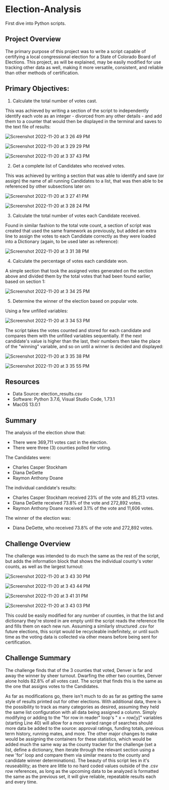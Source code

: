 # Election-Analysis
First dive into Python scripts.


## Project Overview
The primary purpose of this project was to write a script capable of certifying a local congressional election for a State of Colorado Board of Elections. This project, as will be explained, may be easily modified for use tracking other data as well, making it more versatile, consistent, and reliable than other methods of certification.

## Primary Objectives:
1.    Calculate the total number of votes cast.  

This was achieved by writing a section of the script to independently identify each vote as an integer - divorced from any other details - and add them to a counter that would then be displayed in the terminal and saves to the text file of results: 

![Screenshot 2022-11-20 at 3 26 49 PM](https://user-images.githubusercontent.com/116296092/202929668-9c8e6375-0fff-4474-b54c-85aa9127242f.png)

![Screenshot 2022-11-20 at 3 29 29 PM](https://user-images.githubusercontent.com/116296092/202929789-99b11cbe-c5a1-4541-9e7b-a43a058399ca.png)

![Screenshot 2022-11-20 at 3 37 43 PM](https://user-images.githubusercontent.com/116296092/202930145-9d6de804-db53-46e5-9b6a-9ed9d419c4f3.png)

2.    Get a complete list of Candidates who received votes.

This was achieved by writing a section that was able to identify and save (or assign) the name of all running Candidates to a list, that was then able to be referenced by other subsections later on: 
        
![Screenshot 2022-11-20 at 3 27 41 PM](https://user-images.githubusercontent.com/116296092/202929697-f31112fe-2160-44c7-b388-9544d2290e3c.png)

![Screenshot 2022-11-20 at 3 28 24 PM](https://user-images.githubusercontent.com/116296092/202929737-b9b67cc6-84b9-4635-ac50-602aefcd4100.png)


3.    Calculate the total number of votes each Candidate received.

Found in similar fashion to the total vote count, a section of script was created that used the same framework as previously, but added an extra line to assign the votes to each Candidate correctly as they were loaded into a Dictionary (again, to be used later as reference): 

![Screenshot 2022-11-20 at 3 31 38 PM](https://user-images.githubusercontent.com/116296092/202929868-c4a9da88-c2cc-4bab-aabd-bf987ee86efc.png)


4.    Calculate the percentage of votes each candidate won.

A simple section that took the assigned votes generated on the section above and divided them by the total votes that had been found earlier, based on section 1:

![Screenshot 2022-11-20 at 3 34 25 PM](https://user-images.githubusercontent.com/116296092/202929975-25b39f98-357a-4a7f-878f-067fd0a46712.png)


5.    Determine the winner of the election based on popular vote.

Using a few unfilled variables:
        
![Screenshot 2022-11-20 at 3 34 53 PM](https://user-images.githubusercontent.com/116296092/202929989-1f2884fa-172a-462c-bbbe-f02157a2bfb5.png)


The script takes the votes counted and stored for each candidate and compares them with the unfilled variables sequentially. If the next candidate's value is higher than the last, their numbers then take the place of the "winning" variable, and so on until a winner is decided and displayed:

![Screenshot 2022-11-20 at 3 35 38 PM](https://user-images.githubusercontent.com/116296092/202930012-a1cde54f-45d1-4e07-b578-4bdfe2882eb4.png)

![Screenshot 2022-11-20 at 3 35 55 PM](https://user-images.githubusercontent.com/116296092/202930024-33cfafd9-dc6c-4d4a-aacc-bf699a7eeba2.png)

## Resources

-   Data Source: election_results.csv
-   Software: Python 3.7.6, Visual Studio Code, 1.73.1
-   MacOS 13.0.1  
## Summary

The analysis of the election show that:
-   There were 369,711 votes cast in the election.
-   There were three (3) counties polled for voting.

The Candidates were:
-   Charles Casper Stockham
-   Diana DeGette
-   Raymon Anthony Doane

The individual candidate's results:

-   Charles Casper Stockham received 23% of the vote and 85,213 votes.
-   Diana DeGette received 73.8% of the vote and 272,892 votes.
-   Raymon Anthony Doane received 3.1% of the vote and 11,606 votes.

The winner of the election was:

-   Diana DeGette, who received 73.8% of the vote and 272,892 votes.

## Challenge Overview
    
The challenge was intended to do much the same as the rest of the script, but adds the information block that shows the individual county's voter counts, as well as the largest turnout:

![Screenshot 2022-11-20 at 3 43 30 PM](https://user-images.githubusercontent.com/116296092/202930389-f7bf5dc5-b1d6-4ef6-89c8-23b8a6784bbc.png)

![Screenshot 2022-11-20 at 3 43 44 PM](https://user-images.githubusercontent.com/116296092/202930402-0b547653-c197-48d9-852b-c486bbfe3d10.png)

![Screenshot 2022-11-20 at 3 41 31 PM](https://user-images.githubusercontent.com/116296092/202930300-ad04feed-0aa1-4068-8a3b-ae6dfd488ebb.png)

![Screenshot 2022-11-20 at 3 43 03 PM](https://user-images.githubusercontent.com/116296092/202930368-bb6b97bc-2d9e-414b-af6a-3b47616a4ce3.png)


This could be easily modified for any number of counties, in that the list and dictionary they're stored in are empty until the script reads the reference file and fills them on each new run. Assuming a similarly structured .csv for future elections, this script would be recycleable indefinitely, or until such time as the voting data is collected via other means before being sent for certification.

## Challenge Summary
    
The challenge finds that of the 3 counties that voted, Denver is far and away the winner by sheer turnout. Dwarfing the other two counties, Denver alone holds 82.8% of all votes cast. The script that finds this is the same as the one that assigns votes to the Candidates.

As far as modifications go, there isn't much to do as far as getting the same style of results printed out for other elections. With additional data, there is the possibility to track as many categories as desired, assuming they held the same list configuration with all data being assigned a column. Simply modifying or adding to the "for row in reader" loop's " x = row[y]" variables (starting Line 40) will allow for a more varied range of searches should more data be added to the source: approval ratings, funding totals, previous term history, running mates, and more. The other major changes to make would be assigning the containers for these statistics, which would be added much the same way as the county tracker for the challenge (set a list, define a dictionary, then iterate through the relevant section using a new 'for' loop and compare them via similar means to the county and candidate winner determinations). The beauty of this script lies in it's reuseability; as there are little to no hard coded values outside of the .csv row references, as long as the upcoming data to be analyzed is formatted the same as the previous set, it will give reliable, repeatable results each and every time.
